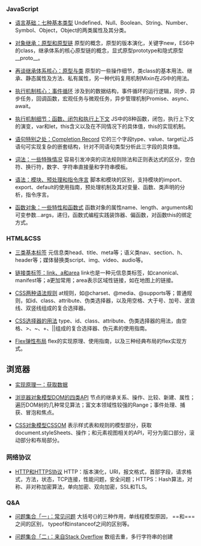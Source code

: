 ### JavaScript

- [语言基础：七种基本类型](https://github.com/Walkerant/Study/tree/master/web/md/js-types.md) Undefined、Null、Boolean、String、Number、Symbol、Object，Object的两类属性及其分类。

- [对象继承：原型和原型链](https://github.com/Walkerant/Study/tree/master/web/md/js-prototype.md) 原型的概念，原型的版本演化，关键字new，ES6中的class，继承体系的核心原型链的概念，显式原型prototype和隐式原型__proto__。

- [再谈继承体系核心：原型与类](https://github.com/Walkerant/Study/tree/master/web/md/js-prototype-class.md) 原型的一些操作细节，类class的基本用法、继承、静态属性及方法、私有属性，另一种代码复用机制Mixin在JS中的用法。

- [执行机制核心：事件循环](https://github.com/Walkerant/Study/tree/master/web/md/js-event-loop.md) 涉及到的数据结构，事件循环的运行逻辑，同步、异步任务，回调函数，宏观任务与微观任务，异步管理机制Promise、async、await。

- [执行机制细节：函数、闭包和执行上下文](https://github.com/Walkerant/Study/tree/master/web/md/js-execution.md) JS中的8种函数，闭包，执行上下文的演变，var和let，this含义以及在不同情况下的具体值，this的实现机制。

- [语句特别之处：Completion Record](https://github.com/Walkerant/Study/tree/master/web/md/js-statement.md) 它的三个字段type、value、target让JS语句可实现复杂的嵌套结构，针对不同语句类型分析此三字段的具体值。

- [词法：一些特殊情况](https://github.com/Walkerant/Study/tree/master/web/md/js-lexical.md) 容易引发冲突的词法规则除法和正则表达式的区分，空白符、换行符，数字、字符串直接量和字符串模板。

- [语法：模块、预处理和指令序言](https://github.com/Walkerant/Study/tree/master/web/md/js-grammar.md) 脚本和模块的区别，支持模块的import、export、default的使用指南，预处理机制及其对变量、函数、类声明的分析，指令序言。

- [函数对象：一些特性和函数式](https://github.com/Walkerant/Study/tree/master/web/md/js-function.md) 函数对象的属性name、length、arguments和可变参数...args，递归，函数式编程实践装饰器、偏函数，对函数this的绑定方式。

### HTML&CSS

- [三类基本标签](https://github.com/Walkerant/Study/tree/master/web/md/html-semantic.md) 元信息类head、title、meta等；语义类nav、section、h、header等；媒体替换类script、img、video、audio等。

- [链接类标签：link、a和area](https://github.com/Walkerant/Study/tree/master/web/md/html-links.md) link也是一种元信息类标签，如canonical、manifest等；a更加常用；area表示区域性链接，如在地图上的链接。

- [CSS两种语法规则](https://github.com/Walkerant/Study/tree/master/web/md/css-rules.md) at规则，如@charset、@media、@supports等；普通规则，如id、class、attribute、伪类选择器，以及用空格、大于号、加号、波浪线、双竖线组成的复合选择器。

- [CSS选择器的用法](https://github.com/Walkerant/Study/tree/master/web/md/css-selectors.md) type、id、class、attribute、伪类选择器的用法，由空格、>、~、+、||组成的复合选择器、伪元素的使用指南。

- [Flex弹性布局](https://github.com/Walkerant/Study/tree/master/web/md/css-flex.md)
  flex的实现原理、使用指南，以及三种经典布局的flex实现方式。

## 浏览器

- [实现原理一：获取数据](https://github.com/Walkerant/Study/tree/master/web/md/brower-http.md)

- [浏览器对象模型DOM的四类API](https://github.com/Walkerant/Study/tree/master/web/md/brower-dom-api.md) 节点的继承关系、操作、比较、新建、属性；遍历DOM树的几种常见算法；富文本领域性较强的Range；事件处理、捕获、冒泡和焦点。

- [CSS对象模型CSSOM](https://github.com/Walkerant/Study/tree/master/web/md/cssom-api.md) 表示样式表和规则的模型部分，获取document.styleSheets、操作；和元素视图相关的API，可分为窗口部分，滚动部分和布局部分。

### 网络协议

- [HTTP和HTTPS协议](https://github.com/Walkerant/Study/tree/master/web/md/http.md) HTTP：版本演化，URI，报文格式，首部字段，请求格式，方法，状态，TCP连接，性能问题，安全问题；HTTPS：Hash算法，对称、非对称加密算法，单向加密、双向加密，SSL和TLS。

### Q&A

- [问题集合「一」：常见问题](https://github.com/Walkerant/Study/tree/master/web/md/qa-js-1.md) 大括号{}的三种作用，单线程模型原因， ==和===之间的区别， typeof和instanceof之间的区别等。

- [问题集合「二」：来自Stack Overflow](https://github.com/Walkerant/Study/tree/master/web/md/qa-js-2.md) 数组去重，多行字符串的创建